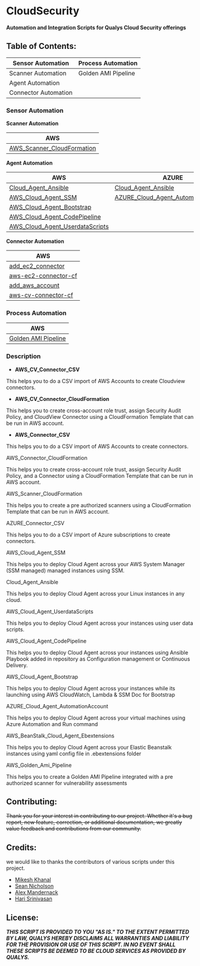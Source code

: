 # CloudSecurity
**Automation and Integration Scripts for Qualys Cloud Security offerings** 


## Table of Contents: 

Sensor Automation | Process Automation
----------------- | ------------------
Scanner Automation | Golden AMI Pipeline
Agent Automation | 
Connector Automation | 


### Sensor Automation

**Scanner Automation**

AWS |
----|
[AWS_Scanner_CloudFormation](https://github.com/Qualys-Public/add_aws_Scanner) |

**Agent Automation**

AWS | AZURE | Google
----| ----- | ------
[Cloud_Agent_Ansible](https://github.com/Qualys-Public/deploy_qualys_Ansible) | [Cloud_Agent_Ansible](https://github.com/Qualys-Public/deploy_qualys_Ansible) | [Cloud_Agent_Ansible](https://github.com/Qualys-Public/deploy_qualys_Ansible)
[AWS_Cloud_Agent_SSM](https://github.com/Qualys-Public/deploy_qualys_SSM) | [AZURE_Cloud_Agent_AutomationAccount](https://github.com/Qualys-Public/deploy_qualys_Azure_Automation) |
[AWS_Cloud_Agent_Bootstrap](https://github.com/Qualys-Public/deploy_qualys_bootstap-AWS) | 
[AWS_Cloud_Agent_CodePipeline](https://github.com/Qualys-Public/deploy_qualys_CD_Pipeline_AWS) | 
[AWS_Cloud_Agent_UserdataScripts](https://github.com/Qualys-Public/deploy_qualys_s3)| 
   
**Connector Automation**

AWS |
----|
[add_ec2_connector](https://github.com/Qualys-Public/add_ec2_connector) |
[aws-ec2-connector-cf](https://github.com/Qualys-Public/aws-ec2-connector-cf) |
[add_aws_account](https://github.com/Qualys-Public/add_aws_account) |
[aws-cv-connector-cf](https://github.com/Qualys-Public/aws-cv-connector-cf)|

### Process Automation

AWS |
----|
[Golden AMI Pipeline](https://github.com/Qualys-Public/golden-ami-pipeline-with-qualys) |

### Description

* **AWS_CV_Connector_CSV** 

This helps you to do a CSV import of AWS Accounts to create Cloudview connectors. 

* **AWS_CV_Connector_CloudFormation**

This helps you to create cross-account role trust, assign Security Audit Policy, and CloudView Connector using a CloudFormation Template that can be run in AWS account. 

* **AWS_Connector_CSV**

This helps you to do a CSV import of AWS Accounts to create connectors. 

AWS_Connector_CloudFormation 

This helps you to create cross-account role trust, assign Security Audit Policy, and a Connector using a CloudFormation Template that can be run in AWS account. 

AWS_Scanner_CloudFormation 

This helps you to create a pre authorized scanners using a CloudFormation Template that can be run in AWS account. 

AZURE_Connector_CSV 

This helps you to do a CSV import of Azure subscriptions to create connectors. 

AWS_Cloud_Agent_SSM 

This helps you to deploy Cloud Agent across your AWS System Manager (SSM managed) managed instances using SSM. 

Cloud_Agent_Ansible 

This helps you to deploy Cloud Agent across your Linux instances in any cloud. 

AWS_Cloud_Agent_UserdataScripts 

This helps you to deploy Cloud Agent across your instances using user data scripts. 

AWS_Cloud_Agent_CodePipeline 

This helps you to deploy Cloud Agent across your instances using Ansible Playbook added in repository as Configuration management or Continuous Delivery. 

AWS_Cloud_Agent_Bootstrap 

This helps you to deploy Cloud Agent across your instances while its launching using AWS CloudWatch, Lambda & SSM Doc for Bootstrap 

AZURE_Cloud_Agent_AutomationAccount 

This helps you to deploy Cloud Agent across your virtual machines using Azure Automation and Run command 

AWS_BeanStalk_Cloud_Agent_Ebextensions 

This helps you to deploy Cloud Agent across your Elastic Beanstalk instances using yaml config file in .ebextensions folder 

AWS_Golden_Ami_Pipeline 

This helps you to create a Golden AMI Pipeline integrated with a pre authorized scanner for vulnerability assessments 

 

## Contributing: 
~~Thank you for your interest in contributing to our project. Whether it's a bug report, new feature, correction, or additional documentation, we greatly value feedback and contributions from our community.~~

## Credits: 
we would like to thanks the contributors of various scripts under this project.

* [Mikesh Khanal](https://github.com/mkhanal1)
* [Sean Nicholson](https://github.com/snicholson-qualys)
* [Alex Mandernack](https://github.com/amandernackq)
* [Hari Srinivasan](https://github.com/hsrinivasanqualys)

## License: 

_**THIS SCRIPT IS PROVIDED TO YOU "AS IS." 
TO THE EXTENT PERMITTED BY LAW, QUALYS HEREBY DISCLAIMS 
ALL WARRANTIES AND LIABILITY FOR THE PROVISION OR USE OF THIS SCRIPT. 
IN NO EVENT SHALL THESE SCRIPTS BE DEEMED TO BE CLOUD SERVICES AS PROVIDED BY QUALYS.**_

